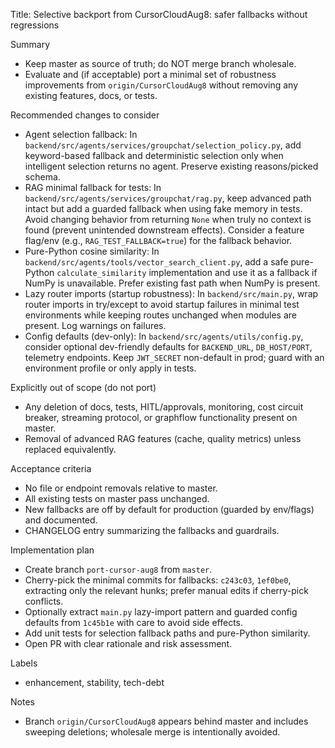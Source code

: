 Title: Selective backport from CursorCloudAug8: safer fallbacks without regressions

Summary
- Keep master as source of truth; do NOT merge branch wholesale.
- Evaluate and (if acceptable) port a minimal set of robustness improvements from `origin/CursorCloudAug8` without removing any existing features, docs, or tests.

Recommended changes to consider
- Agent selection fallback: In `backend/src/agents/services/groupchat/selection_policy.py`, add keyword-based fallback and deterministic selection only when intelligent selection returns no agent. Preserve existing reasons/picked schema.
- RAG minimal fallback for tests: In `backend/src/agents/services/groupchat/rag.py`, keep advanced path intact but add a guarded fallback when using fake memory in tests. Avoid changing behavior from returning `None` when truly no context is found (prevent unintended downstream effects). Consider a feature flag/env (e.g., `RAG_TEST_FALLBACK=true`) for the fallback behavior.
- Pure-Python cosine similarity: In `backend/src/agents/tools/vector_search_client.py`, add a safe pure-Python `calculate_similarity` implementation and use it as a fallback if NumPy is unavailable. Prefer existing fast path when NumPy is present.
- Lazy router imports (startup robustness): In `backend/src/main.py`, wrap router imports in try/except to avoid startup failures in minimal test environments while keeping routes unchanged when modules are present. Log warnings on failures.
- Config defaults (dev-only): In `backend/src/agents/utils/config.py`, consider optional dev-friendly defaults for `BACKEND_URL`, `DB_HOST/PORT`, telemetry endpoints. Keep `JWT_SECRET` non-default in prod; guard with an environment profile or only apply in tests.

Explicitly out of scope (do not port)
- Any deletion of docs, tests, HITL/approvals, monitoring, cost circuit breaker, streaming protocol, or graphflow functionality present on master.
- Removal of advanced RAG features (cache, quality metrics) unless replaced equivalently.

Acceptance criteria
- No file or endpoint removals relative to master.
- All existing tests on master pass unchanged.
- New fallbacks are off by default for production (guarded by env/flags) and documented.
- CHANGELOG entry summarizing the fallbacks and guardrails.

Implementation plan
- Create branch `port-cursor-aug8` from `master`.
- Cherry-pick the minimal commits for fallbacks: `c243c03`, `1ef0be0`, extracting only the relevant hunks; prefer manual edits if cherry-pick conflicts.
- Optionally extract `main.py` lazy-import pattern and guarded config defaults from `1c45b1e` with care to avoid side effects.
- Add unit tests for selection fallback paths and pure-Python similarity.
- Open PR with clear rationale and risk assessment.

Labels
- enhancement, stability, tech-debt

Notes
- Branch `origin/CursorCloudAug8` appears behind master and includes sweeping deletions; wholesale merge is intentionally avoided.
